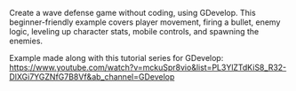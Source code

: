 Create a wave defense game without coding, using GDevelop. This beginner-friendly example covers player movement, firing a bullet, enemy logic, leveling up character stats, mobile controls, and spawning the enemies.

Example made along with this tutorial series for GDevelop: https://www.youtube.com/watch?v=mckuSpr8vio&list=PL3YlZTdKiS8_R32-DlXGi7YGZNfG7B8Vf&ab_channel=GDevelop